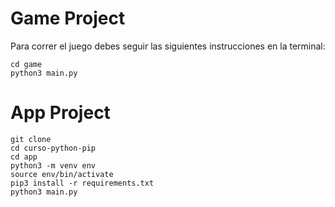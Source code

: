 # Game Project

Para correr el juego debes seguir las siguientes instrucciones en la terminal:

```shell
cd game
python3 main.py
```

# App Project

```shell
git clone
cd curso-python-pip
cd app
python3 -m venv env
source env/bin/activate
pip3 install -r requirements.txt
python3 main.py
```